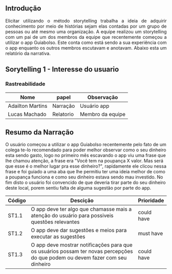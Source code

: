 ## Introdução

<p align="justify"> Elicitar utilizando o método storytelling trabalha a ideia de adquirir conhecimento por meio de histórias sejam elas contadas por um grupo de pessoas ou até mesmo uma organização. A equipe realizou um storytelling com um pai de um dos membros da equipe que recentemente começou a utilizar o app Guiabolso. Este conta como está sendo a sua experiência com o app enquanto os outros membros escutavam e anotavam. Abaixo esta um relatório da narrativa.</p>

## Sorytelling 1 - Interesse do usuario

### Rastreabilidade

| Nome | papel | Observação |
|--|--|--|
| Adailton Martins | Narração | Usuário app|
| Lucas Machado | Relatorio | Membro da equipe |

## Resumo da Narração

<p aling= "justify"> O usuário começou a utilizar o app Guiabolso recentemente pelo fato de um colega te-lo recomendado para poder melhor observar como o seu dinheiro esta sendo gasto, logo no primeiro mês escavando o app viu uma frase que lhe chamou atenção, a frase era "Você tem na poupança X valor. Mas será que esse é o melhor lugar pra esse dinheiro?", rapidamente ele clicou nessa frase e foi guiado a uma aba que lhe permitiu ter uma ideia melhor de como a poupança funciona e como seu dinheiro estava sendo mau investido. No fim disto o usuário foi convencido de que deveria tirar parte do seu dinheiro deste local, porem sentiu falta de alguma sugestão por parte do app.</p>


| Código | Descição | Prioridade |
| -- | -- | -- |
| ST1.1 | O app deve ter algo que chamasse mais a atenção do usuário para possiveis questões relevantes | could have |
| ST1.2 | O app deve dar sugestões e meios para executar as sugestões | must have |
| ST1.3 | O app deve mostrar notificações para que os usuários possam ter novas percepções do que podem ou devem fazer com seu dinheiro | could have |
